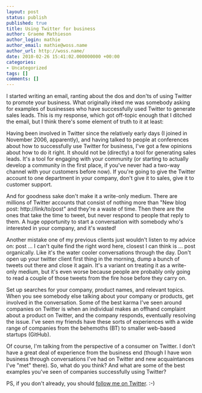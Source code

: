 ```yaml
---
layout: post
status: publish
published: true
title: Using Twitter for business
author: Graeme Mathieson
author_login: mathie
author_email: mathie@woss.name
author_url: http://woss.name/
date: 2010-02-26 15:41:02.000000000 +00:00
categories:
- Uncategorized
tags: []
comments: []
---
```

<p>I started writing an email, ranting about the dos and don'ts of using Twitter to promote your business. What originally irked me was somebody asking for examples of businesses who have successfully used Twitter to generate sales leads. This is my response, which got off-topic enough that I ditched the email, but I think there's some element of truth to it at least:</p>
<p>Having been involved in Twitter since the relatively early days (I joined in November 2006, apparently), and having talked to people at conferences about how to successfully use Twitter for business, I've got a few opinions about how to do it right. It should not be (directly) a tool for generating sales leads. It's a tool for engaging with your community (or starting to actually develop a community in the first place, if you've never had a two-way channel with your customers before now). If you're going to give the Twitter account to one department in your company, don't give it to sales, give it to customer support.</p>
<p>And for goodness sake don't make it a write-only medium. There are millions of Twitter accounts that consist of nothing more than "New blog post: http://link/to/post" and they're a waste of time. Then there are the ones that take the time to tweet, but never respond to people that reply to them. A huge opportunity to start a conversation with somebody who's interested in your company, and it's wasted!</p>
<p>Another mistake one of my previous clients just wouldn't listen to my advice on: post ... I can't quite find the right word here, closest I can think is ... post organically. Like it's the water cooler conversations through the day. Don't open up your twitter client first thing in the morning, dump a bunch of tweets out there and close it again. It's a variant on treating it as a write-only medium, but it's even worse because people are probably only going to read a couple of those tweets from the fire hose before they carry on.</p>
<p>Set up searches for your company, product names, and relevant topics. When you see somebody else talking about your company or products, get involved in the conversation. Some of the best karma I've seen around companies on Twitter is when an individual makes an offhand complaint about a product on Twitter, and the company responds, eventually resolving the issue. I've seen my friends have these sorts of experiences with a wide range of companies from the behemoths (BT) to smaller web-based startups (GitHub).</p>
<p>Of course, I'm talking from the perspective of a consumer on Twitter. I don't have a great deal of experience from the business end (though I have won business through conversations I've had on Twitter and new acquaintances I've "met" there). So, what do you think? And what are some of the best examples you've seen of companies successfully using Twitter?</p>
<p>PS, if you don't already, you should <a href="http://twitter.com/mathie">follow me on Twitter</a>. :-)</p>
